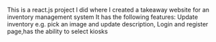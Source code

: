 This is a react.js project I did where I created a takeaway website for an inventory management system
It has the following features: Update inventory e.g. pick an image and update description, Login and register page,has the ability to select kiosks  
